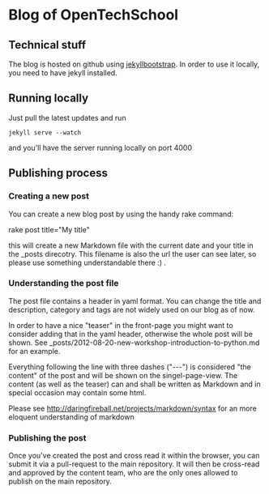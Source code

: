 # Blog of OpenTechSchool

## Technical stuff
The blog is hosted on github using [jekyllbootstrap](http://jekyllbootstrap.com). In order to use it locally, you need to have jekyll installed.

## Running locally
Just pull the latest updates and run

    jekyll serve --watch

and you'll have the server running locally on port 4000

## Publishing process

### Creating a new post

You can create a new blog post by using the handy rake command:

 rake post title="My title"

this will create a new Markdown file with the current date and your
title in the \_posts direcotry. This filename is also the url the user
can see later, so please use something understandable there :) .

### Understanding the post file

The post file contains a header in yaml format. You can change the title
and description, category and tags are not widely used on our blog as of
now.

In order to have a nice "teaser" in the front-page you might want to
consider adding that in the yaml header, otherwise the whole post will
be shown. See \_posts/2012-08-20-new-workshop-introduction-to-python.md for 
an example.

Everything following the line with three dashes ("---") is considered
"the content" of the post and will be shown on the singel-page-view. The
content (as well as the teaser) can and shall be written as Markdown and
in special occasion may contain some html.

Please see http://daringfireball.net/projects/markdown/syntax for an
more eloquent understanding of markdown

### Publishing the post

Once you've created the post and cross read it within the browser, you
can submit it via a pull-request to the main repository. It will then be
cross-read and approved by the content team, who are the only ones
allowed to publish on the main repository.



